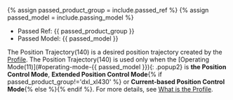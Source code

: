 {% assign passed_product_group = include.passed_ref %}
{% assign passed_model = include.passing_model %}

- Passed Ref: {{ passed_product_group }}
- Passed Model: {{ passed_model }}

The Position Trajectory(140) is a desired position trajectory created by the [Profile](#what-is-the-profile).
The Position Trajectory(140) is used only when the [Operating Mode(11)](#operating-mode-{{ passed_model }}){: .popup2} is **the Position Control Mode**, **Extended Position Control Mode**{% if passed_product_group!='dxl_xl430' %} or **Current-based Position Control Mode**{% else %}{% endif %}.
For more details, see [What is the Profile](#what-is-the-profile).
